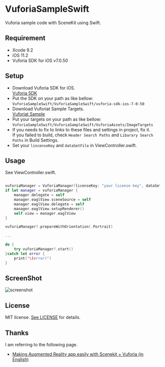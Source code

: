 # VuforiaSampleSwift

Vuforia sample code with SceneKit using Swift.

## Requirement

* Xcode 9.2
* iOS 11.2
* Vuforia SDK for iOS v7.0.50

## Setup

* Download Vuforia SDK for iOS.  
  [Vuforia SDK](https://developer.vuforia.com/downloads/sdk)
* Put the SDK on your path as like bellow:  
  `VuforiaSampleSwift/VuforiaSampleSwift/vuforia-sdk-ios-7-0-50`
* Download Vuforiat Sample Targets.  
  [Vuforiat Sample](https://developer.vuforia.com/downloads/samples)
* Put your targets on your path as like bellow:  
  `VuforiaSampleSwift/VuforiaSampleSwift/VuforiaAssets/ImageTargets`
* If you needs to fix to links to these files and settings in project, fix it.  
  If you failed to build, check `Header Search Paths` and `Libarary Search Paths` in Build Settings.
* Set your `lincenseKey` and `dataSetFile` in ViewController.swift.


## Usage

See ViewController.swift.

``` swift

vuforiaManager = VuforiaManager(licenseKey: "your license key", dataSetFile: "your target xml file")
if let manager = vuforiaManager {
    manager.delegate = self
    manager.eaglView.sceneSource = self
    manager.eaglView.delegate = self
    manager.eaglView.setupRenderer()
    self.view = manager.eaglView
}

vuforiaManager?.prepareWithOrientation(.Portrait)

...

do {
    try vuforiaManager?.start()
}catch let error {
    print("\(error)")
}

```

## ScreenShot

![screenshot](https://github.com/yshrkt/VuforiaSampleSwift/blob/master/screenshot.jpg)

## License

MIT license. [See LICENSE](https://github.com/yshrkt/VuforiaSampleSwift/blob/master/LICENSE) for details.

## Thanks

I am referring to the following page.

* [Making Augmented Reality app easily with Scenekit + Vuforia (in English)](http://qiita.com/akira108/items/a743138fca532ee193fe)
